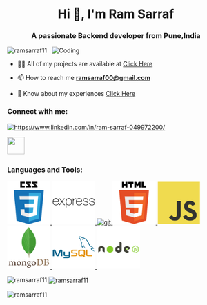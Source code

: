 <h1 align="center">Hi 👋, I'm Ram Sarraf</h1>
<h3 align="center">A passionate Backend developer from Pune,India</h3>
<img  align="right" alt="Coding" width="400" src="https://cdn.dribbble.com/users/1162077/screenshots/3848914/programmer.gif" alt="">
<p align="left"> <img src="https://komarev.com/ghpvc/?username=ramsarraf11&label=Profile%20views&color=0e75b6&style=flat" alt="ramsarraf11" /> </p>

- 👨‍💻 All of my projects are available at [Click Here](https://github.com/ramsarraf11)

- 📫 How to reach me **ramsarraf00@gmail.com**

- 📄 Know about my experiences [Click Here](https://drive.google.com/file/d/1GTodeY_Z6FOsnmS5y6h-2eeDDRoFg6nJ/view?usp=sharing,target="blank")

<h3 align="left">Connect with me:</h3>
<p align="left">
<a href="https://linkedin.com/in/https://www.linkedin.com/in/ram-sarraf-049972200/" target="blank"><img align="center" src="https://raw.githubusercontent.com/rahuldkjain/github-profile-readme-generator/master/src/images/icons/Social/linked-in-alt.svg" alt="https://www.linkedin.com/in/ram-sarraf-049972200/" height="30" width="40" /></a>
</p>
<p align="left">
<a href="https://ramsarraf11.github.io/" target="_blank"> <img  src="https://cdn-icons-png.flaticon.com/512/522/522510.png" height="40" width="40" /> </a>
</p>
<h3 align="left">Languages and Tools:</h3>
<p align="left"> <a href="https://www.w3schools.com/css/" target="_blank" rel="noreferrer"> <img src="https://raw.githubusercontent.com/devicons/devicon/master/icons/css3/css3-original-wordmark.svg" alt="css3" width="100" height="100"/> </a> <a href="https://expressjs.com" target="_blank" rel="noreferrer"> <img src="https://raw.githubusercontent.com/devicons/devicon/master/icons/express/express-original-wordmark.svg" alt="express" width="100" height="100"/> </a> <a href="https://git-scm.com/" target="_blank" rel="noreferrer"> <img src="https://www.vectorlogo.zone/logos/git-scm/git-scm-icon.svg" alt="git" width="100" height="100"/> </a> <a href="https://www.w3.org/html/" target="_blank" rel="noreferrer"> <img src="https://raw.githubusercontent.com/devicons/devicon/master/icons/html5/html5-original-wordmark.svg" alt="html5" width="100" height="100"/> </a> <a href="https://developer.mozilla.org/en-US/docs/Web/JavaScript" target="_blank" rel="noreferrer"> <img src="https://raw.githubusercontent.com/devicons/devicon/master/icons/javascript/javascript-original.svg" alt="javascript" width="100" height="100"/> </a> <a href="https://www.mongodb.com/" target="_blank" rel="noreferrer"> <img src="https://raw.githubusercontent.com/devicons/devicon/master/icons/mongodb/mongodb-original-wordmark.svg" alt="mongodb" width="100" height="100"/> </a> <a href="https://www.mysql.com/" target="_blank" rel="noreferrer"> <img src="https://raw.githubusercontent.com/devicons/devicon/master/icons/mysql/mysql-original-wordmark.svg" alt="mysql" width="100" height="100"/> </a> <a href="https://nodejs.org" target="_blank" rel="noreferrer"> <img src="https://raw.githubusercontent.com/devicons/devicon/master/icons/nodejs/nodejs-original-wordmark.svg" alt="nodejs" width="100" height="100"/> </a> </p>

<p><img align="left" src="https://github-readme-stats.vercel.app/api/top-langs?username=ramsarraf11&show_icons=true&locale=en&layout=compact" alt="ramsarraf11" /></p>

<p>&nbsp;<img align="center" src="https://github-readme-stats.vercel.app/api?username=ramsarraf11&show_icons=true&locale=en" alt="ramsarraf11" /></p>

<p><img align="center" src="https://github-readme-streak-stats.herokuapp.com/?user=ramsarraf11&" alt="ramsarraf11" /></p>


